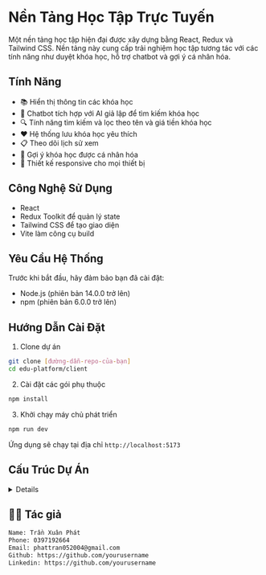 # Nền Tảng Học Tập Trực Tuyến

Một nền tảng học tập hiện đại được xây dựng bằng React, Redux và Tailwind CSS. Nền tảng này cung cấp trải nghiệm học tập tương tác với các tính năng như duyệt khóa học, hỗ trợ chatbot và gợi ý cá nhân hóa.

## Tính Năng

- 📚 Hiển thị thông tin các khóa học
- 🤖 Chatbot tích hợp với AI giả lập để tìm kiếm khóa học
- 🔍 Tính năng tìm kiếm và lọc theo tên và giá tiền khóa học
- ❤️ Hệ thống lưu khóa học yêu thích
- 📋 Theo dõi lịch sử xem
- 🎯 Gợi ý khóa học được cá nhân hóa
- 📱 Thiết kế responsive cho mọi thiết bị

## Công Nghệ Sử Dụng

- React
- Redux Toolkit để quản lý state
- Tailwind CSS để tạo giao diện
- Vite làm công cụ build

## Yêu Cầu Hệ Thống

Trước khi bắt đầu, hãy đảm bảo bạn đã cài đặt:

- Node.js (phiên bản 14.0.0 trở lên)
- npm (phiên bản 6.0.0 trở lên)

## Hướng Dẫn Cài Đặt

1. Clone dự án

```bash
git clone [đường-dẫn-repo-của-bạn]
cd edu-platform/client
```

2. Cài đặt các gói phụ thuộc

```bash
npm install
```

3. Khởi chạy máy chủ phát triển

```bash
npm run dev
```

Ứng dụng sẽ chạy tại địa chỉ `http://localhost:5173`

## Cấu Trúc Dự Án

<details>

    src/
    ├── assets/         # Tài nguyên tĩnh và dữ liệu
    ├── components/     # Các component có thể tái sử dụng
    ├── hooks/          # Custom React hooks
    ├── pages/          # Các component trang
    ├── services/       # Các hàm API và service
    ├── store/          # Cấu hình Redux store
    └── main.jsx        # Điểm khởi đầu ứng dụng

</details>

## 👨‍💻 Tác giả

```bash
Name: Trần Xuân Phát
Phone: 0397192664
Email: phattran052004@gmail.com
Github: https://github.com/yourusername
Linkedin: https://github.com/yourusername
```
